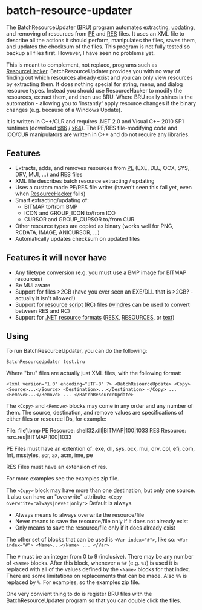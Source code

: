 batch-resource-updater
======================

The BatchResourceUpdater (BRU) program automates extracting, updating, and removing of resources from [PE][PE] and [RES][RES] files. It uses an XML file to describe all the actions it should perform, manipulates the files, saves them, and updates the checksum of the files. This program is not fully tested so backup all files first. However, I have seen no problems yet.

This is meant to complement, not replace, programs such as [ResourceHacker][ResourceHacker]. BatchResourceUpdater provides you with no way of finding out which resources already exist and you can only view resources by extracting them. It does nothing special for string, menu, and dialog resource types. Instead you should use ResourceHacker to modify the resources, extract them, and then use BRU. Where BRU really shines is the automation - allowing you to 'instantly' apply resource changes if the binary changes (e.g. because of a Windows Update).

It is written in C++/CLR and requires .NET 2.0 and Visual C++ 2010 SP1 runtimes (download [x86][VC2010_32] / [x64][VC2010_64]). The PE/RES file-modifying code and ICO/CUR manipulators are written in C++ and do not require any libraries.


Features
--------

* Extracts, adds, and removes resources from [PE][PE] (EXE, DLL, OCX, SYS, DRV, MUI, ...) and [RES][RES] files
* XML file describes batch resource extracting / updating
* Uses a custom made PE/RES file writer (haven't seen this fail yet, even when [ResourceHacker][ResourceHacker] fails)
* Smart extracting/updating of:
  * BITMAP to/from BMP
  * ICON and GROUP_ICON to/from ICO
  * CURSOR and GROUP_CURSOR to/from CUR
* Other resource types are copied as binary (works well for PNG, RCDATA, IMAGE, ANICURSOR, ...)
* Automatically updates checksum on updated files


Features it will never have
---------------------------

* Any filetype conversion (e.g. you must use a BMP image for BITMAP resources)
* Be MUI aware
* Support for files >2GB (have you ever seen an EXE/DLL that is >2GB? - actually it isn't allowed!)
* Support for [resource script (RC)](http://msdn.microsoft.com/en-us/library/aa380599%28VS.85%29.aspx) files ([windres](http://sourceware.org/binutils/docs/binutils/windres.html) can be used to convert between RES and RC)
* Support for [.NET resource formats](http://msdn.microsoft.com/en-us/library/xbx3z216%28VS.80%29.aspx) ([RESX](http://msdn.microsoft.com/en-us/library/ekyft91f%28VS.80%29.aspx), [RESOURCES](http://msdn.microsoft.com/en-us/library/zew6azb7%28VS.80%29.aspx), or [text](http://msdn.microsoft.com/en-us/library/s9eey0h7%28VS.80%29.aspx))


Using
-----
To run BatchResourceUpdater, you can do the following:

  `BatchResourceUpdater test.bru`

Where "bru" files are actually just XML files, with the following format:

`<?xml version="1.0" encoding="UTF-8" ?>
<BatchResourceUpdate>
  <Copy>
    <Source>...</Source>
    <Destination>...</Destination>
  </Copy>
  ...
  <Remove>...</Remove>
  ...
</BatchResourceUpdate>`

The `<Copy>` and `<Remove>` blocks may come in any order and any number of them.
The source, destination, and remove values are specifications of either files
or resource IDs, for example:

File:		file1.bmp
PE Resource:	shell32.dll|BITMAP|100|1033
RES Resource:	rsrc.res|BITMAP|100|1033

PE Files must have an extention of:
	exe, dll, sys, ocx, mui, drv, cpl, efi, com, fnt, msstyles, scr, ax, acm, ime, pe

RES Files must have an extension of res.

For more examples see the examples zip file.

The `<Copy>` block may have more than one destination, but only one source.
It also can have an "overwrite" attribute:
  `<Copy overwrite="always|never|only">`
Default is always.
* Always means to always overwrite the resource/file
* Never means to save the resource/file only if it does not already exist
* Only means to save the resource/file only if it does already exist

The other set of blocks that can be used is `<Var index="#">`, like so:
  `<Var index="#">
    <Name>...</Name>
    ...
  </Var>`

The `#` must be an integer from 0 to 9 (inclusive).
There may be any number of `<Name>` blocks.
After this block, whenever a `%#` (e.g. `%1`) is used it is replaced with all of the
values defined by the `<Name>` blocks for that index. There are some limitations
on replacements that can be made. Also `%%` is replaced by `%`. For examples, so
the examples zip file.

One very convient thing to do is register BRU files with the BatchResourceUpdater
program so that you can double click the files.



[PE]: http://en.wikipedia.org/wiki/Portable_Executable
[RES]: http://msdn.microsoft.com/en-us/library/ms648007%28VS.85%29.aspx
[ResourceHacker]: http://angusj.com/resourcehacker/
[VC2010_32]: http://www.microsoft.com/download/en/details.aspx?id=8328
[VC2010_64]: http://www.microsoft.com/download/en/details.aspx?id=13523
